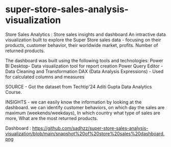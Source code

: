 # super-store-sales-analysis-visualization

Store Sales Analytics : Store sales insights and dashboard
An intractive data visualization built to explore the Super Store sales data - focusing on their products, customer behavior, their worldwide market, profits. Number of returned products.

The dashboard was built using the following tools and technologies:
Power BI Desktop- Data visualization tool for report creation
Power Query Editor - Data Cleaning and Transformation
DAX (Data Analysis Expressions) - Used for calculated columns and measures

SOURCE - Got the dataset from Techtip'24 Aditi Gupta Data Analytics Course.

INSIGHTS - we can easily know the information by looking at the dashboard. we can identify customer behaviors, on which day the sales are maximum (weekends/weekdays), In which country what type of sales are more, What are the most returned products.

Dashboard : https://github.com/sadhzz/super-store-sales-analysis-visualization/blob/main/snapshot%20of%20store%20sales%20dashboard.png


